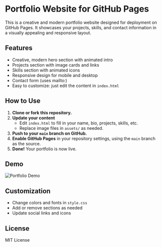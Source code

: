 # Portfolio Website for GitHub Pages

This is a creative and modern portfolio website designed for deployment on GitHub Pages. It showcases your projects, skills, and contact information in a visually appealing and responsive layout.

## Features

- Creative, modern hero section with animated intro
- Projects section with image cards and links
- Skills section with animated icons
- Responsive design for mobile and desktop
- Contact form (uses mailto:)
- Easy to customize: just edit the content in `index.html`

## How to Use

1. **Clone or fork this repository.**
2. **Update your content**  
   - Edit `index.html` to fill in your name, bio, projects, skills, etc.
   - Replace image files in `assets/` as needed.
3. **Push to your `main` branch on GitHub.**
4. **Enable GitHub Pages** in your repository settings, using the `main` branch as the source.
5. **Done!** Your portfolio is now live.

## Demo

![Portfolio Demo](assets/demo.png)

## Customization

- Change colors and fonts in `style.css`
- Add or remove sections as needed
- Update social links and icons

## License

MIT License
